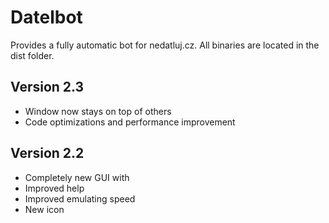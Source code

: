 # Datelbot
Provides a fully automatic bot for nedatluj.cz. All binaries are located in the dist folder.

## Version 2.3
 - Window now stays on top of others
 - Code optimizations and performance improvement
## Version 2.2
 - Completely new GUI with
 - Improved help
 - Improved emulating speed
 - New icon
